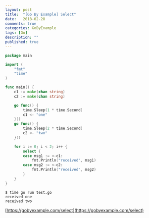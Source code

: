 ```yaml
---
layout: post
title:  "[Go By Example] Select"
date:   2018-02-28
comments: true
categories: GoByExample
tags: [Go]
description: ""
published: true
---
```


```go
package main

import (
	"fmt"
	"time"
)

func main() {
	c1 := make(chan string)
	c2 := make(chan string)

	go func() {
		time.Sleep(1 * time.Second)
		c1 <- "one"
	}()
	go func() {
		time.Sleep(2 * time.Second)
		c2 <- "two"
	}()

	for i := 0; i < 2; i++ {
		select {
		case msg1 := <-c1:
			fmt.Println("received", msg1)
		case msg2 := <-c2:
			fmt.Println("received", msg2)
		}
	}
}
```

```
$ time go run test.go
received one
received two
```

[https://gobyexample.com/select](https://gobyexample.com/select)

